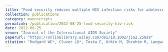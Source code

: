```yaml
---
title: "Food security reduces multiple HIV infection risks for adolescent mothers in South Africa: A cross-sectional study"
collection: publications
category: manuscripts
permalink: /publication/2022-08-25-food-security-hiv-risk
date: 2022-08-25
venue: "Journal of the International AIDS Society"
paperurl: "https://onlinelibrary.wiley.com/doi/10.1002/jia2.25928"
citation: "Rudgard WE*, Cluver LD*, Toska E, Orkin M, Ibrahim M, Langwenya N, Kuo C, Xaba N, Roehm K, Smith M, Yates R, Sherr L (2022) Food security reduces multiple HIV infection risks for adolescent mothers in South Africa: A cross-sectional study. Journal of the International AIDS Society."
---
```

